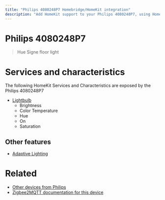```yaml
---
title: "Philips 4080248P7 Homebridge/HomeKit integration"
description: "Add HomeKit support to your Philips 4080248P7, using Homebridge, Zigbee2MQTT and homebridge-z2m."
---
```

<!---
This file has been GENERATED using src/docgen/docgen.ts
DO NOT EDIT THIS FILE MANUALLY!
-->
# Philips 4080248P7
> Hue Signe floor light


# Services and characteristics
The following HomeKit Services and Characteristics are exposed by
the Philips 4080248P7

* [Lightbulb](../../light.md)
  * Brightness
  * Color Temperature
  * Hue
  * On
  * Saturation


## Other features
* [Adaptive Lighting](../../light.md)


# Related
* [Other devices from Philips](../index.md#philips)
* [Zigbee2MQTT documentation for this device](https://www.zigbee2mqtt.io/devices/4080248P7.html)